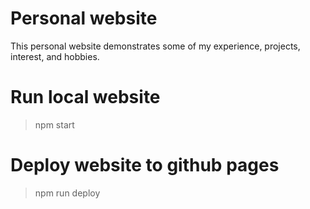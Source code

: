 # Personal website
This personal website demonstrates some of my experience, projects, interest, and hobbies.

# Run local website
> npm start

# Deploy website to github pages
> npm run deploy
